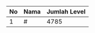 | No | Nama            | Jumlah Level |
|----|-----------------|--------------|
| 1  | #    |    4785        |
